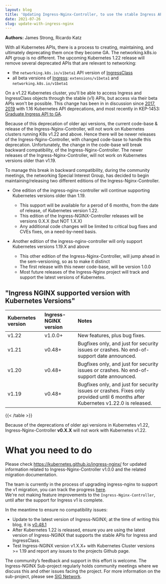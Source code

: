 ```yaml
---
layout: blog
title: 'Updating Ingress-Nginx-Controller, to use the stable Ingress API'
date: 2021-07-26
slug: update-with-ingress-nginx
---
```


**Authors:** James Strong, Ricardo Katz

With all Kubernetes APIs, there is a process to creating, maintaining, and
ultimately deprecating them once they become GA. The networking.k8s.io API group is no
different. The upcoming Kubernetes 1.22 release will remove several deprecated APIs
that are relevant to networking:

- the `networking.k8s.io/v1beta1` API version of [IngressClass](/docs/concepts/services-networking/ingress/#ingress-class)
- all beta versions of [Ingress](/docs/concepts/services-networking/ingress/): `extensions/v1beta1` and `networking.k8s.io/v1beta1`

On a v1.22 Kubernetes cluster, you'll be able to access Ingress and IngressClass
objects through the stable (v1) APIs, but access via their beta APIs won't be possible.
This change has been in
in discussion since
[2017](https://github.com/kubernetes/kubernetes/issues/43214),
[2019](https://kubernetes.io/blog/2019/07/18/api-deprecations-in-1-16/) with 
1.16 Kubernetes API deprecations, and most recently in
KEP-1453: 
[Graduate Ingress API to GA](https://github.com/kubernetes/enhancements/tree/master/keps/sig-network/1453-ingress-api#122).

Because of this deprecation of older api versions, the current code-base & release of the Ingress-Nginx-Controller, will not work on Kubernetes clusters running  K8s v1.22 and above.
Hence there will be newer releases of the Ingress-Nginx-Controller, with changed code-base to handle this deprecation.
Unfortunately, the change in the code-base will break backward compatibility, of the Ingress-Nginx-Controller.
The newer releases of the Ingress-Nginx-Controller, will not work on Kubernetes versions older than v1.19.

To manage this break in backward compatibility, during the community meetings, the networking Special Interest Group, has decided to begin maintaining/releasing two different editions of the Ingress-Nginx-Controller.

- One edition of the ingress-nginx-controller will continue supporting Kubernetes versions older than 1.19.
  - This support will be available for a perod of 6 months, from the date of release, of Kubernetes version 1.22.
  - This edition of the Ingress-NGINX-Controller releases will be versions 0.X.X (but NOT 1.X.X)
  - Any additional code changes will be limited to critical bug fixes and CVEs fixes, on a need-by-need basis.


- Another edition of the ingress-nginx-controller will only support Kubernetes versions 1.19.X and above
  - This other edition of the Ingress-Nginx-Controller, will jump ahead in the sem-versioning, so as to make it distinct
  - The first release with this newer code-base, will be version 1.0.0
  - Most future releases of the Ingress-Nginx project will track and support the latest versions of Kubernetes.


## "Ingress NGINX supported version with Kubernetes Versions"
Kubernetes version  | Ingress-NGINX version | Notes
:-------------------|:----------------------|:------------
v1.22              | v1.0.0+        | New features, plus bug fixes.
v1.21              | v0.48+         | Bugfixes only, and just for security issues or crashes. No end-of-support date announced.
v1.20              | v0.48+         | Bugfixes only, and just  for security issues or crashes. No end-of-support date announced.
v1.19              | v0.48+         | Bugfixes only, and just  for security issues or crashes. Fixes only provided until 6 months after Kubernetes v1.22.0 is released.
{{< /table >}}    

Because of the deprecations of older api versions in Kubernetes v1.22, Ingress-Nginx-Controller **v0.X.X** will not work with Kubernetes v1.22. 

# What you need to do

Please check  https://kubernetes.github.io/ingress-nginx/ for updated information related to Ingress-Nginx-Controller v1.0.0 and the related migration documentation.

The team is currently in the process of upgrading ingress-nginx to support the v1 migration, you can track the progress [here](https://github.com/kubernetes/ingress-nginx/pull/7156).  
We're not making feature improvements to  the `Ingress-Nginx-Controller`, until after the support for Ingress v1 is complete.

In the meantime to ensure no compatibility issues: 

* Update to the latest version of Ingress-NGINX; at the time of writing this blog, it is  [v0.48.1](https://github.com/kubernetes/ingress-nginx/releases/tag/controller-v0.48.1) 
* After Kubernetes 1.22 is released, ensure you are using the latest version of Ingress-NGINX that supports the stable APIs for Ingress and IngressClass.
* Test Ingress-NGINX version v1.X.X+ with Kubernetes Cluster versions >= 1.19 and report any issues to the projects Github page. 

The community’s feedback and support in this effort is welcome. The Ingress-NGINX Sub-project regularly holds community meetings where we discuss
this and other issues facing the project. For more information on the sub-project, please see [SIG Network](https://github.com/kubernetes/community/tree/master/sig-network).

